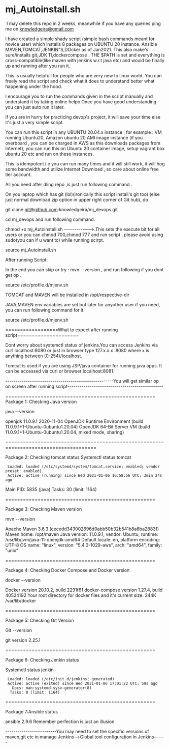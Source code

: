 # mj_Autoinstall.sh
​
I may delete this repo in 2 weeks, meanwhile if you have any queries ping me on knowledgeira@gmail.com



I have created a simple shady script (simple bash commands meant for novice user) which installs 8 packages on UBUNTU 20 instance. Ansible MAVEN,TOMCAT,JENKIN"S,DOcker as of Jan2021. This also make's sure/installs git,JDK 11,dockercompose . THE $PATH is set and everything is cross-compatible(like maven with jenkins w.r.t java etc) and would be finally  up and running after you run it.

This is usually helpfull for people who are very new to linux world. You can freely read the script and check what it does to understand better what happening under the hood.

I encourage you to run the commands given in the script manually and understand it by taking online helpo.Once you have good understanding you can just auto run it later.

If you are in hurry for practicing devop's project, it will save your time else it's just a very simple script.

You can run this script in any UBUNTU 20.04.x instance , for example :  VM running Ubuntu20, Amazon ubuntu 20 AMI image instance  (if you overboard , you can be charged in AWS as this downloads packages from Internet), you can run this on Ubuntu 20 container image, setup vagrant box ubuntu 20 etc and run on these instances.


This is idempotent i.e you can run many times and it will still work, it will hog some bandwidth and utilize Internet Download , so care about online free tier account.


All you need after dling repo ,is just run following command .

On you laptop which has git (lol)(ironically this script install's git too) (else just normal download zip option in upper right corner of Git hub), do

git clone git@github.com:knowledgeira/mj_devops.git

cd mj_devops and run following command.


chmod +x mj_Autoinstall.sh  ------------>.This sets the execute bit for all users or you can chmod 700,chmod 777 and run script , please avoid using sudo(you can if u want to) while running scirpt.

source mj_Autoinstall.sh

After running Script: 

In the end you can skip or try : mvn --version , and run following if you dont get op .

source /etc/profile.d/mjenv.sh


TOMCAT and MAVEN will be installed in /opt/respective-dir

JAVA,MAVEN env variables are set but later for anyother user if you need, you can run following command for it.

source /etc/profile.d/mjenv.sh


==================What to expect after running script=====================



Dont worry about systemctl status of jenkins.You can access Jenkins via curl localhost:8080 or just in browser type 127.x.x.x :8080 where x is anything between (0-254)/localhost.

Tomcat is used if you are using JSP/java container for running java apps. It can be accessed via curl or browser localhost:8081.


-----------------------------------------------------You will get similar op on screen after running script-----------------------------------------------


===================================================
 Package 1: Checking Java version

java --version

openjdk 11.0.9.1 2020-11-04
OpenJDK Runtime Environment (build 11.0.9.1+1-Ubuntu-0ubuntu1.20.04)
OpenJDK 64-Bit Server VM (build 11.0.9.1+1-Ubuntu-0ubuntu1.20.04, mixed mode, sharing)

=====================================================================================


Package 2: Checking tomcat status
Systemctl status tomcat

     Loaded: loaded (/etc/systemd/system/tomcat.service; enabled; vendor preset: enabled)
     Active: active (running) since Wed 2021-01-06 16:58:56 UTC; 3min 24s ago
   Main PID: 5835 (java)
      Tasks: 30 (limit: 1164)
      
===================================================


 Package 3: Checking Maven version

mvn --version 

Apache Maven 3.6.3 (cecedd343002696d0abb50b32b541b8a6ba2883f)
Maven home: /opt/maven
Java version: 11.0.9.1, vendor: Ubuntu, runtime: /usr/lib/jvm/java-11-openjdk-amd64
Default locale: en, platform encoding: UTF-8
OS name: "linux", version: "5.4.0-1029-aws", arch: "amd64", family: "unix"

===================================================


 Package 4: Checking Docker Compose and Docker version

docker --version 

Docker version 20.10.2, build 2291f61
docker-compose version 1.27.4, build 40524192
Your root directory for docker files and it's current size.
244K	/var/lib/docker

===================================================


 Package 5: Checking Git Version

Git --version 

git version 2.25.1

===================================================


 Package 6: Checking Jenkin status 

Systemctl status jenkin

     Loaded: loaded (/etc/init.d/jenkins; generated)
     Active: active (exited) since Wed 2021-01-06 17:01:22 UTC; 59s ago
       Docs: man:systemd-sysv-generator(8)
      Tasks: 0 (limit: 1164)
===================================================


 Package 7:Ansible  status 

ansible 2.9.6
Remember perfection is just an illusion


-------------------------You may need to set the specific versions of maven,git etc in manage Jenkins-->Global tool configuration in Jenkins------


